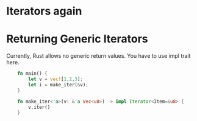 # Iterators again

Returning Generic Iterators
===========================

Currently, Rust allows no generic return values. You have to use impl
trait here.

```rust
    fn main() {
        let v = vec![1,2,3];
        let i = make_iter(&v);
    }

    fn make_iter<'a>(v: &'a Vec<u8>) -> impl Iterator<Item=&u8> {
        v.iter()
    }
```

